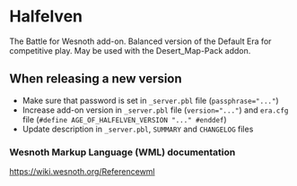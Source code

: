 # Halfelven
The Battle for Wesnoth add-on. Balanced version of the Default Era for competitive play. May be used with the Desert_Map-Pack addon.

## When releasing a new version
- Make sure that password is set in `_server.pbl` file (`passphrase="..."`)  
- Increase add-on version in `_server.pbl` file (`version="..."`) and `era.cfg` file (`#define AGE_OF_HALFELVEN_VERSION "..." #enddef`)
- Update description in `_server.pbl`, `SUMMARY` and `CHANGELOG` files

### Wesnoth Markup Language (WML) documentation
https://wiki.wesnoth.org/Referencewml
